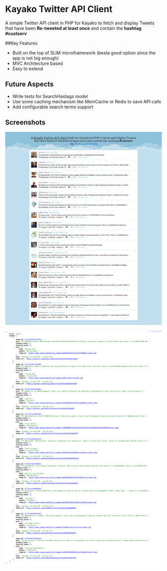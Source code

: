 # Kayako Twitter API Client

A simple Twitter API client in PHP for Kayako to fetch and display Tweets that have been **Re-tweeted at least once** and contain the **hashtag #custserv**

##Key Features

* Built on the top of SLIM microframework (besta good option since the app is not big enough)
* MVC Architecture based
* Easy to extend

## Future Aspects

* Write tests for SearchHastags model
* Use some caching mechanism like MemCache or Redis to save API calls
* Add configurable search terms support

## Screenshots

![Alt text](/screenshots/screencapture-localhost-final-kayako-1448995568376.png?raw=true "Optional Title")

![Alt text](/screenshots/screencapture-localhost-final-kayako-index-php-fetch-tweets-1448995660937.png?raw=true "Optional Title")
